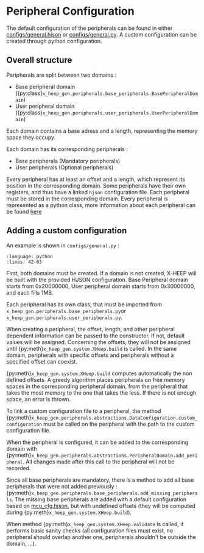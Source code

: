 # Peripheral Configuration

The default configuration of the peripherals can be found in either [configs/general.hjson](https://github.com/esl-epfl/x-heep/blob/main/configs/general.hjson) or [configs/general.py](https://github.com/esl-epfl/x-heep/blob/main/configs/general.py). A custom configuration can be created through python configuration.

## Overall structure

Peripherals are split between two domains :
 - Base peripheral domain ({py:class}`x_heep_gen.peripherals.base_peripherals.BasePeripheralDomain`)
 - User peripheral domain ({py:class}`x_heep_gen.peripherals.user_peripherals.UserPeripheralDomain`)

 Each domain contains a base adress and a length, representing the memory space they occupy.

Each domain has its corresponding peripherals : 
 - Base peripherals (Mandatory peripherals)
 - User peripherals (Optional peripherals)

Every peripheral has at least an offset and a length, which represent its position in the corresponding domain. Some peripherals have their own registers, and thus have a linked `hjson` configuration file. Each peripheral must be stored in the corresponding domain. Every peripheral is represented as a python class, more information about each peripheral can be found [here](https://x-heep.readthedocs.io/en/latest/Configuration/x_heep_gen/index.html)

## Adding a custom configuration

An example is shown in `configs/general.py` :
```{literalinclude} ../../../configs/general.py
:language: python
:lines: 42-63
```

First, both domains must be created. If a domain is not created, X-HEEP will be built with the provided HJSON configuration. Base Peripheral domain starts from 0x20000000, User peripheral domain starts from 0x30000000, and each fills 1MB.

Each peripheral has its own class, that must be imported from `x_heep_gen.peripherals.base_peripherals.py`or `x_heep_gen.peripherals.user_peripherals.py`.

When creating a peripheral, the offset, length, and other peripheral dependent information can be passed to the constructor. If not, default values will be assigned. Concerning the offsets, they will not be assigned until {py:meth}`x_heep_gen.system.XHeep.build` is called. In the same domain, peripherals with specific offsets and peripherals without a specified offset can coexist.

{py:meth}`x_heep_gen.system.XHeep.build` computes automatically the non defined offsets. A greedy algorithm places peripherals on free memory spaces in the corresponding peripheral domain, from the peripheral that takes the most memory to the one that takes the less. If there is not enough space, an error is thrown.

To link a custom configuration file to a peripheral, the method {py:meth}`x_heep_gen.peripherals.abstractions.DataConfiguration.custom_configuration` must be called on the peripheral with the path to the custom configuration file.

When the peripheral is configured, it can be added to the corresponding domain with {py:meth}`x_heep_gen.peripherals.abstractions.PeripheralDomain.add_peripheral`. All changes made after this call to the peripheral will not be recorded.

Since all base peripherals are mandatory, there is a method to add all base peripherals that were not added previously : {py:meth}`x_heep_gen.peripherals.base_peripherals.add_missing_peripherals`. The missing base peripherals are added with a default configuration based on [mcu_cfg.hjson](https://github.com/esl-epfl/x-heep/blob/main/mcu_cfg.hjson), but with undefined offsets (they will be computed during {py:meth}`x_heep_gen.system.XHeep.build`).

When method {py:meth}`x_heep_gen.system.XHeep.validate` is called, it performs basic sanity checks (all configuration files must exist, no peripheral should overlap another one, peripherals shouldn't be outside the domain, ...).


